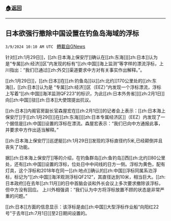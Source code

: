 ###  [:house:返回](README.md)
---


## 日本欲强行撤除中国设置在钓鱼岛海域的浮标
`3/9/2024 10:10 AM UTC ` [轉載自GNews](https://gnews.org/articles/2379592)

针对[[zh:1月29日]]，[[zh:日本海上保安厅]]确认在[[zh:东海]][[zh:日本]]认为是“专属[[zh:经济]]区”内发现的标有“[[zh:中国]]海上监测”等字样的漂流浮标，上川指出：“我们已通过[[zh:外交]]渠道要求中方对有关事实作出解释。”。

[[zh:1月29日]]，[[zh:日本]]在[[zh:钓鱼岛]]以[[zh:北约]]170公里处的[[zh:东海]]，[[zh:日本]]认为是 “专属[[zh:经济]]区（EEZ）”内发现一个浮标漂流，浮标上写着“[[zh:中国]]海洋监测QF223”的标识，为此[[zh:日本外务省]][[zh:2月1日]]向[[zh:中国]]驻[[zh:日本]]大使馆提出抗议。

[[zh:日本]]内阁官房副长官森屋宏在[[zh:2月1日]]的记者会上表示：[[zh:日本海上保安厅]]于[[zh:1月29日]]在[[zh:东海]][[zh:日本专属经济区]]（EEZ）内发现了一个据信是[[zh:中国]]设置的浮标在漂流。森屋宏表示：“我们已向中方通报此事，并要求中方作出适当解释。”

[[zh:日本海上保安厅]]巡逻艇[[zh:1月29日]]发现的浮标直径约5米,已经颠倒并且丧失了功能。

据[[zh:日本海上保安厅]]等的介绍，在钓鱼群岛[[zh:鱼钓岛]]西[[zh:北约]]80公里处，还有[[zh:中国]]设置的浮标，位处日中中间线的日方一侧。浮标为黄色，配有灯具，这个浮标和2018年在同一[[zh:地点]]确认的[[zh:中国]]浮标同属系泊浮标，标记为“[[zh:中国]]海洋观测浮标QF212”，其直径达到10米，相当巨大。[[zh:日本政府]]在去年[[zh:11月]]的日中首脑会谈和外长会议上多次要求撤除该浮标，但中方没有回应。 上川外相强调：“我们认为中方将浮标放置不顾的状态是非常严重的问题。”

[[zh:日本]]方面的信息显示：该浮标是由[[zh:中国]]大型浮标作业船“向阳红22号”于去年[[zh:7月1日]]至2日期间设置的。
